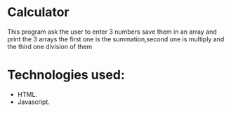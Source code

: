 # Calculator

This program ask the user to enter 3 numbers save them in an array and print the 3 arrays the first one is the summation,second one is multiply and the third one division of them 

# Technologies used:
- HTML.
- Javascript.
